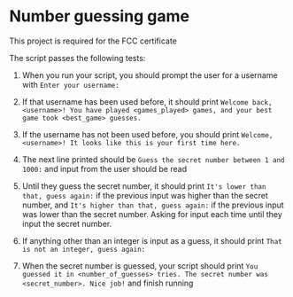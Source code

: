 # Number guessing game

This project is required for the FCC certificate

The script passes the following tests:

1. When you run your script, you should prompt the user for a username with `Enter your username:`

2. If that username has been used before, it should print `Welcome back, <username>! You have played <games_played> games, and your best game took <best_game> guesses.`

3. If the username has not been used before, you should print `Welcome, <username>! It looks like this is your first time here.`

4. The next line printed should be `Guess the secret number between 1 and 1000:` and input from the user should be read

5. Until they guess the secret number, it should print `It's lower than that, guess again:` if the previous input was higher than the secret number, and `It's higher than that, guess again:` if the previous input was lower than the secret number. Asking for input each time until they input the secret number.

6. If anything other than an integer is input as a guess, it should print `That is not an integer, guess again:`

7. When the secret number is guessed, your script should print `You guessed it in <number_of_guesses> tries. The secret number was <secret_number>. Nice job!` and finish running